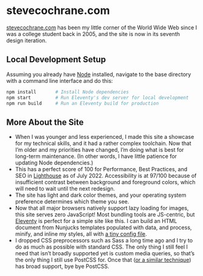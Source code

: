 # stevecochrane.com

[stevecochrane.com](https://stevecochrane.com/) has been my little corner of the World Wide Web since I was a college
student back in 2005, and the site is now in its seventh design iteration.

## Local Development Setup

Assuming you already have [Node](https://nodejs.org/) installed, navigate to the base directory with a command line
interface and do this:

```bash
npm install       # Install Node dependencies
npm start         # Run Eleventy's dev server for local development
npm run build     # Run an Eleventy build for production
```

## More About the Site

- When I was younger and less experienced, I made this site a showcase for my technical skills, and it had a rather
  complex toolchain. Now that I’m older and my priorities have changed, I’m doing what is best for long-term
  maintenance. (In other words, I have little patience for updating Node dependencies.)
- This has a perfect score of 100 for Performance, Best Practices, and SEO in
  [Lighthouse](https://developers.google.com/web/tools/lighthouse) as of July 2022. Accessibility is at 97/100
  because of insufficient contrast between background and foreground colors, which will need to wait until the next
  redesign.
- The site has light and dark color themes, and your operating system preference determines which theme you see.
- Now that all major browsers natively support lazy loading for images, this site serves zero JavaScript!
  Most bundling tools are JS-centric, but [Eleventy](https://www.11ty.dev) is perfect for a simple site like this.
  I can build an HTML document from Nunjucks templates populated with data, and process, minify, and inline
  my styles, all with
  [a tiny config file](https://github.com/stevecochrane/stevecochrane.com/blob/main/.eleventy.js).
- I dropped CSS preprocessors such as Sass a long time ago and I try to do as much as possible with standard CSS.
  The only thing I still feel I need that isn’t broadly supported yet is custom media queries, so that’s the only thing
  I still use PostCSS for. Once that
  ([or a similar technique](https://www.stefanjudis.com/notes/the-death-of-custom-media-queries/)) has broad support,
  bye bye PostCSS.
